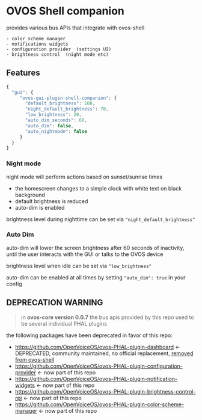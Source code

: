 # OVOS Shell companion

provides various bus APIs that integrate with ovos-shell
    
    - color scheme manager
    - notifications widgets
    - configuration provider  (settings UI)
    - brightness control  (night mode etc)
    

## Features

```javascript
{
  "gui": {
     "ovos-gui-plugin-shell-companion": {
       "default_brightness": 100,
       "night_default_brightness": 70,
       "low_brightness": 20,
       "auto_dim_seconds": 60,
       "auto_dim": false,
       "auto_nightmode": false
     }
  }
}
```


### Night mode

night mode will perform actions based on sunset/sunrise times

- the homescreen changes to a simple clock with white text on black background
- default brightness is reduced
- auto-dim is enabled

brightness level during nighttime can be set via `"night_default_brightness"`

### Auto Dim

auto-dim will lower the screen brightness after 60 seconds of inactivity, until the user interacts with the GUI or talks to the OVOS device

brightness level when idle can be set via `"low_brightness"`

auto-dim can be enabled at all times by setting `"auto_dim": true` in your config


## DEPRECATION WARNING

> in **ovos-core version 0.0.7** the bus apis provided by this repo used to be several individual PHAL plugins

the following packages have been deprecated in favor of this repo:
- https://github.com/OpenVoiceOS/ovos-PHAL-plugin-dashboard   <- DEPRECATED, community maintained, no official replacement, [removed from ovos-shell](https://github.com/OpenVoiceOS/ovos-gui/pull/10)
- https://github.com/OpenVoiceOS/ovos-PHAL-plugin-configuration-provider <- now part of this repo
- https://github.com/OpenVoiceOS/ovos-PHAL-plugin-notification-widgets <- now part of this repo
- https://github.com/OpenVoiceOS/ovos-PHAL-plugin-brightness-control-rpi <- now part of this repo
- https://github.com/OpenVoiceOS/ovos-PHAL-plugin-color-scheme-manager <- now part of this repo
